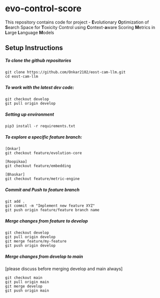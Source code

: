# evo-control-score

This repository contains code for project - **E**volutionary **O**ptimization of **S**earch Space for **T**oxicity Control using **C**ontext-**a**ware Scoring **M**etrics in **L**arge **L**anguage **M**odels

## Setup Instructions

##### To clone the github repositories
```
git clone https://github.com/Onkar2102/eost-cam-llm.git
cd eost-cam-llm
```

##### To work with the latest dev code:
```
git checkout develop
git pull origin develop
```

##### Setting up environment
```
pip3 install -r requirements.txt
```

##### To explore a specific feature branch:
```
[Onkar]
git checkout feature/evolution-core

[Roopikaa]
git checkout feature/embedding

[Bhaskar]
git checkout feature/metric-engine
```

##### Commit and Push to feature branch
```
git add .
git commit -m "Implement new feature XYZ"
git push origin feature/feature branch name
```

##### Merge changes from feature to develop
```
git checkout develop
git pull origin develop
git merge feature/my-feature
git push origin develop
```

##### Merge changes from develop to main
[please discuss before merging develop and main always]
```
git checkout main
git pull origin main
git merge develop
git push origin main
```